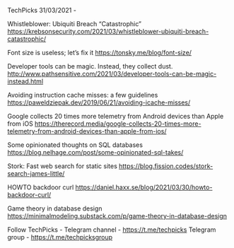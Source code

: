 TechPicks 31/03/2021 -

Whistleblower: Ubiquiti Breach “Catastrophic”
https://krebsonsecurity.com/2021/03/whistleblower-ubiquiti-breach-catastrophic/

Font size is useless; let’s fix it
https://tonsky.me/blog/font-size/

Developer tools can be magic. Instead, they collect dust.
http://www.pathsensitive.com/2021/03/developer-tools-can-be-magic-instead.html

Avoiding instruction cache misses: a few guidelines
https://paweldziepak.dev/2019/06/21/avoiding-icache-misses/

Google collects 20 times more telemetry from Android devices than Apple from iOS
https://therecord.media/google-collects-20-times-more-telemetry-from-android-devices-than-apple-from-ios/

Some opinionated thoughts on SQL databases
https://blog.nelhage.com/post/some-opinionated-sql-takes/

Stork: Fast web search for static sites
https://blog.fission.codes/stork-search-james-little/

HOWTO backdoor curl
https://daniel.haxx.se/blog/2021/03/30/howto-backdoor-curl/

Game theory in database design
https://minimalmodeling.substack.com/p/game-theory-in-database-design

Follow TechPicks -
Telegram channel - https://t.me/techpicks
Telegram group - https://t.me/techpicksgroup